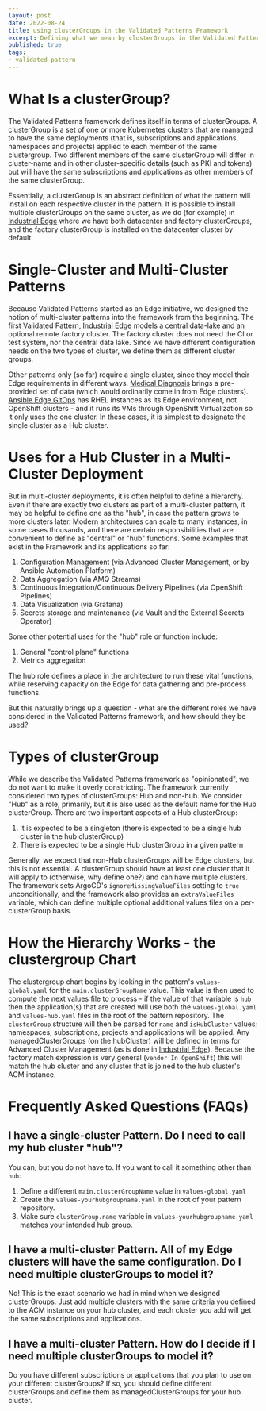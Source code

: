 ```yaml
---
layout: post
date: 2022-08-24
title: using clusterGroups in the Validated Patterns Framework
excerpt: Defining what we mean by clusterGroups in the Validated Pattern Framework (and how to use them)
published: true
tags:
- validated-pattern
---
```


# What Is a clusterGroup?

The Validated Patterns framework defines itself in terms of clusterGroups. A clusterGroup is a set of one or more Kubernetes clusters that are managed to have the same deployments (that is, subscriptions and applications, namespaces and projects) applied to each member of the same clustergroup. Two different members of the same clusterGroup will differ in cluster-name and in other cluster-specific details (such as PKI and tokens) but will have the same subscriptions and applications as other members of the same clusterGroup.

Essentially, a clusterGroup is an abstract definition of what the pattern will install on each respective cluster in the pattern. It is possible to install multiple clusterGroups on the same cluster, as we do (for example) in [Industrial Edge](/industrial-edge) where we have both datacenter and factory clusterGroups, and the factory clusterGroup is installed on the datacenter cluster by default.

# Single-Cluster and Multi-Cluster Patterns

Because Validated Patterns started as an Edge initiative, we designed the notion of multi-cluster patterns into the framework from the beginning. The first Validated Pattern, [Industrial Edge](/industrial-edge/) models a central data-lake and an optional remote factory cluster. The factory cluster does not need the CI or test system, nor the central data lake. Since we have different configuration needs on the two types of cluster, we define them as different cluster groups.

Other patterns only (so far) require a single cluster, since they model their Edge requirements in different ways. [Medical Diagnosis](/medical-diagnosis) brings a pre-provided set of data (which would ordinarily come in from Edge clusters). [Ansible Edge GitOps](/ansible-edge-gitops) has RHEL instances as its Edge environment, not OpenShift clusters - and it runs its VMs through OpenShift Virtualization so it only uses the one cluster. In these cases, it is simplest to
designate the single cluster as a Hub cluster.

# Uses for a Hub Cluster in a Multi-Cluster Deployment

But in multi-cluster deployments, it is often helpful to define a hierarchy. Even if there are exactly two clusters as part of a multi-cluster pattern, it may be helpful to define one as the "hub", in case the pattern grows to more clusters later. Modern architectures can scale to many instances, in some cases thousands, and there are certain responsibilities that are convenient to define as "central" or "hub" functions. Some examples that exist in the Framework and its applications so far:

1. Configuration Management (via Advanced Cluster Management, or by Ansible Automation Platform)
1. Data Aggregation (via AMQ Streams)
1. Continuous Integration/Continuous Delivery Pipelines (via OpenShift Pipelines)
1. Data Visualization (via Grafana)
1. Secrets storage and maintenance (via Vault and the External Secrets Operator)

Some other potential uses for the "hub" role or function include:

1. General "control plane" functions
1. Metrics aggregation

The hub role defines a place in the architecture to run these vital functions, while reserving capacity on the Edge for data gathering and pre-process functions.

But this naturally brings up a question - what are the different roles we have considered in the Validated Patterns framework, and how should they be used?

# Types of clusterGroup

While we describe the Validated Patterns framework as "opinionated", we do not want to make it overly constricting. The framework currently considered two types of clusterGroups: Hub and non-hub. We consider "Hub" as a role, primarily, but it is also used as the default name for the Hub clusterGroup. There are two important aspects of a Hub clusterGroup:

1. It is expected to be a singleton (there is expected to be a single hub cluster in the hub clusterGroup)
1. There is expected to be a single Hub clusterGroup in a given pattern

Generally, we expect that non-Hub clusterGroups will be Edge clusters, but this is not essential. A clusterGroup should have at least one cluster that it will apply to (otherwise, why define one?) and can have multiple clusters. The framework sets ArgoCD's `ignoreMissingValueFiles` setting to `true` unconditionally, and the framework also provides an `extraValueFiles` variable, which can define multiple optional additional values files on a per-clusterGroup basis.

# How the Hierarchy Works - the clustergroup Chart

The clustergroup chart begins by looking in the pattern's `values-global.yaml` for the `main.clusterGroupName` value. This value is then used to compute the next values file to process - if the value of that variable is `hub` then the application(s) that are created will use both the `values-global.yaml` and `values-hub.yaml` files in the root of the pattern repository. The `clusterGroup` structure will then be parsed for `name` and `isHubCluster` values; namespaces, subscriptions, projects and applications will be applied. Any managedClusterGroups (on the hubCluster) will be defined in terms for Advanced Cluster Management (as is done in [Industrial Edge](/industrial-edge)). Because the factory match expression is very general (`vendor In OpenShift`) this will match the hub cluster and any cluster that is joined to the hub cluster's ACM instance.

# Frequently Asked Questions (FAQs)

## I have a single-cluster Pattern. Do I need to call my hub cluster "hub"?

You can, but you do not have to. If you want to call it something other than `hub`:

1. Define a different `main.clusterGroupName` value in `values-global.yaml`
1. Create the `values-yourhubgroupname.yaml` in the root of your pattern repository.
1. Make sure `clusterGroup.name` variable in `values-yourhubgroupname.yaml` matches your intended hub group.

## I have a multi-cluster Pattern. All of my Edge clusters will have the same configuration. Do I need multiple clusterGroups to model it?

No! This is the exact scenario we had in mind when we designed clusterGroups. Just add multiple clusters with the same criteria you defined to the ACM instance on your hub cluster, and each cluster you add will get the same subscriptions and applications.

## I have a multi-cluster Pattern. How do I decide if I need multiple clusterGroups to model it?

Do you have different subscriptions or applications that you plan to use on your different clusterGroups? If so, you should define different clusterGroups and define them as managedClusterGroups for your hub cluster.
